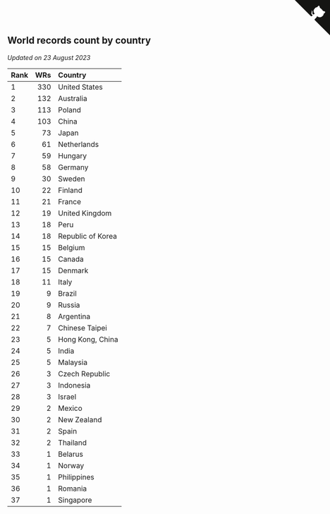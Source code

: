 ## World records count by country

*Updated on 23 August 2023*

| Rank | WRs | Country |
| :--- | ---: | :--- |
| 1 | 330 | United States |
| 2 | 132 | Australia |
| 3 | 113 | Poland |
| 4 | 103 | China |
| 5 | 73 | Japan |
| 6 | 61 | Netherlands |
| 7 | 59 | Hungary |
| 8 | 58 | Germany |
| 9 | 30 | Sweden |
| 10 | 22 | Finland |
| 11 | 21 | France |
| 12 | 19 | United Kingdom |
| 13 | 18 | Peru |
| 14 | 18 | Republic of Korea |
| 15 | 15 | Belgium |
| 16 | 15 | Canada |
| 17 | 15 | Denmark |
| 18 | 11 | Italy |
| 19 | 9 | Brazil |
| 20 | 9 | Russia |
| 21 | 8 | Argentina |
| 22 | 7 | Chinese Taipei |
| 23 | 5 | Hong Kong, China |
| 24 | 5 | India |
| 25 | 5 | Malaysia |
| 26 | 3 | Czech Republic |
| 27 | 3 | Indonesia |
| 28 | 3 | Israel |
| 29 | 2 | Mexico |
| 30 | 2 | New Zealand |
| 31 | 2 | Spain |
| 32 | 2 | Thailand |
| 33 | 1 | Belarus |
| 34 | 1 | Norway |
| 35 | 1 | Philippines |
| 36 | 1 | Romania |
| 37 | 1 | Singapore |


<a href="https://github.com/JustinTimeCuber/wca_statistics" class="github-corner" aria-label="View source on Github"><svg width="80" height="80" viewBox="0 0 250 250" style="fill:#151513; color:#fff; position: absolute; top: 0; border: 0; right: 0;" aria-hidden="true"><path d="M0,0 L115,115 L130,115 L142,142 L250,250 L250,0 Z"></path><path d="M128.3,109.0 C113.8,99.7 119.0,89.6 119.0,89.6 C122.0,82.7 120.5,78.6 120.5,78.6 C119.2,72.0 123.4,76.3 123.4,76.3 C127.3,80.9 125.5,87.3 125.5,87.3 C122.9,97.6 130.6,101.9 134.4,103.2" fill="currentColor" style="transform-origin: 130px 106px;" class="octo-arm"></path><path d="M115.0,115.0 C114.9,115.1 118.7,116.5 119.8,115.4 L133.7,101.6 C136.9,99.2 139.9,98.4 142.2,98.6 C133.8,88.0 127.5,74.4 143.8,58.0 C148.5,53.4 154.0,51.2 159.7,51.0 C160.3,49.4 163.2,43.6 171.4,40.1 C171.4,40.1 176.1,42.5 178.8,56.2 C183.1,58.6 187.2,61.8 190.9,65.4 C194.5,69.0 197.7,73.2 200.1,77.6 C213.8,80.2 216.3,84.9 216.3,84.9 C212.7,93.1 206.9,96.0 205.4,96.6 C205.1,102.4 203.0,107.8 198.3,112.5 C181.9,128.9 168.3,122.5 157.7,114.1 C157.9,116.9 156.7,120.9 152.7,124.9 L141.0,136.5 C139.8,137.7 141.6,141.9 141.8,141.8 Z" fill="currentColor" class="octo-body"></path></svg></a><style>.github-corner:hover .octo-arm{animation:octocat-wave 560ms ease-in-out}@keyframes octocat-wave{0%,100%{transform:rotate(0)}20%,60%{transform:rotate(-25deg)}40%,80%{transform:rotate(10deg)}}@media (max-width:500px){.github-corner:hover .octo-arm{animation:none}.github-corner .octo-arm{animation:octocat-wave 560ms ease-in-out}}</style>
